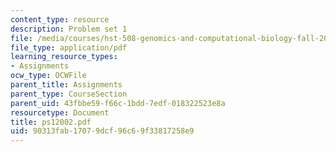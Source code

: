 ```yaml
---
content_type: resource
description: Problem set 1
file: /media/courses/hst-508-genomics-and-computational-biology-fall-2002/90313fab17079dcf96c69f33817258e9_ps12002.pdf
file_type: application/pdf
learning_resource_types:
- Assignments
ocw_type: OCWFile
parent_title: Assignments
parent_type: CourseSection
parent_uid: 43fbbe59-f66c-1bdd-7edf-018322523e8a
resourcetype: Document
title: ps12002.pdf
uid: 90313fab-1707-9dcf-96c6-9f33817258e9
---
```

